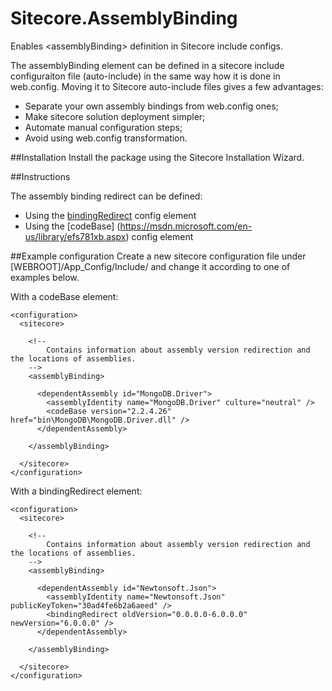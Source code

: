 # Sitecore.AssemblyBinding
Enables &lt;assemblyBinding> definition in Sitecore include configs.

The assemblyBinding element can be defined in a sitecore include configuraiton file (auto-include) in the same way how it is done in web.config. Moving it to Sitecore auto-include files gives a few advantages:
* Separate your own assembly bindings from web.config ones;
* Make sitecore solution deployment simpler;
* Automate manual configuration steps;
* Avoid using web.config transformation.

##Installation
Install the package using the Sitecore Installation Wizard. 

##Instructions

The assembly binding redirect can be defined:
* Using the [bindingRedirect](https://msdn.microsoft.com/en-us/library/eftw1fys.aspx) config element
* Using the [codeBase] (https://msdn.microsoft.com/en-us/library/efs781xb.aspx) config element

##Example configuration
Create a new sitecore configuration file under [WEBROOT]/App_Config/Include/ and change it according to one of examples below.

With a codeBase element:

```
<configuration>
  <sitecore>

    <!--
        Contains information about assembly version redirection and the locations of assemblies.
    -->
    <assemblyBinding>

      <dependentAssembly id="MongoDB.Driver">
        <assemblyIdentity name="MongoDB.Driver" culture="neutral" />
        <codeBase version="2.2.4.26" href="bin\MongoDB\MongoDB.Driver.dll" />
      </dependentAssembly>

    </assemblyBinding>

  </sitecore>
</configuration>
```

With a bindingRedirect element:
```
<configuration>
  <sitecore>

    <!--
        Contains information about assembly version redirection and the locations of assemblies.
    -->
    <assemblyBinding>

      <dependentAssembly id="Newtonsoft.Json">
        <assemblyIdentity name="Newtonsoft.Json" publicKeyToken="30ad4fe6b2a6aeed" />
        <bindingRedirect oldVersion="0.0.0.0-6.0.0.0" newVersion="6.0.0.0" />
      </dependentAssembly>

    </assemblyBinding>

  </sitecore>
</configuration>
```
